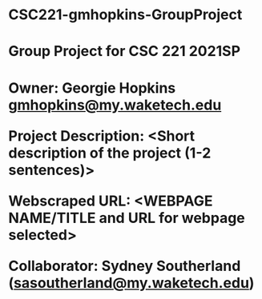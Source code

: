 # CSC221-gmhopkins-GroupProject

<h1>Group Project for CSC 221 2021SP<h1>

<b>Owner:</b> Georgie Hopkins gmhopkins@my.waketech.edu

<b>Project Description:</b> <Short description of the project (1-2 sentences)>

<b>Webscraped URL:</b> <WEBPAGE NAME/TITLE and URL for webpage selected>

<b>Collaborator:</b> Sydney Southerland (sasoutherland@my.waketech.edu)
